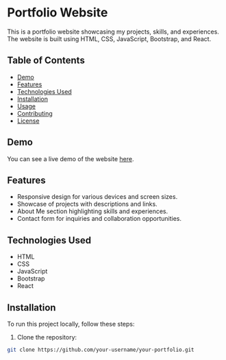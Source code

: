 # Portfolio Website

This is a portfolio website showcasing my projects, skills, and experiences. The website is built using HTML, CSS, JavaScript, Bootstrap, and React.

## Table of Contents

- [Demo](#demo)
- [Features](#features)
- [Technologies Used](#technologies-used)
- [Installation](#installation)
- [Usage](#usage)
- [Contributing](#contributing)
- [License](#license)

## Demo

You can see a live demo of the website [here](https://your-portfolio-url.com).

## Features

- Responsive design for various devices and screen sizes.
- Showcase of projects with descriptions and links.
- About Me section highlighting skills and experiences.
- Contact form for inquiries and collaboration opportunities.

## Technologies Used

- HTML
- CSS
- JavaScript
- Bootstrap
- React

## Installation

To run this project locally, follow these steps:

1. Clone the repository:

```bash
git clone https://github.com/your-username/your-portfolio.git
